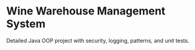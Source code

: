 # Wine Warehouse Management System

Detailed Java OOP project with security, logging, patterns, and unit tests.
